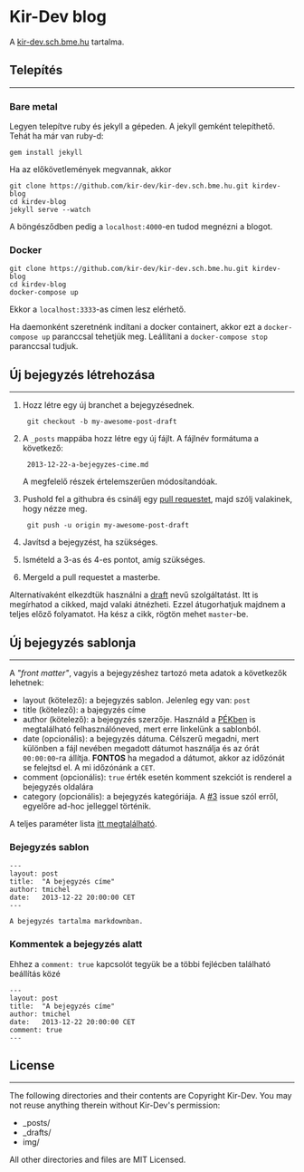 # Kir-Dev blog

A [kir-dev.sch.bme.hu](http://kir-dev.sch.bme.hu) tartalma.

## Telepítés

---------

### Bare metal

Legyen telepítve ruby és jekyll a gépeden. A jekyll gemként telepíthető. Tehát
ha már van ruby-d:

    gem install jekyll

Ha az előkövetlemények megvannak, akkor

    git clone https://github.com/kir-dev/kir-dev.sch.bme.hu.git kirdev-blog
    cd kirdev-blog
    jekyll serve --watch

A böngésződben pedig a `localhost:4000`-en tudod megnézni a blogot.

### Docker

    git clone https://github.com/kir-dev/kir-dev.sch.bme.hu.git kirdev-blog
    cd kirdev-blog
    docker-compose up

Ekkor a `localhost:3333`-as címen lesz elérhető.

Ha daemonként szeretnénk indítani a docker containert, akkor ezt a `docker-compose up` paranccsal tehetjük meg.
Leállítani a `docker-compose stop` paranccsal tudjuk.

## Új bejegyzés létrehozása

---------

1. Hozz létre egy új branchet a bejegyzésednek.

        git checkout -b my-awesome-post-draft

2. A `_posts` mappába hozz létre egy új fájlt. A fájlnév formátuma a következő:

        2013-12-22-a-bejegyzes-cime.md

    A megfelelő részek értelemszerűen módosítandóak.

3. Pushold fel a githubra és csinálj egy [pull requestet][1], majd szólj valakinek, hogy nézze meg.

        git push -u origin my-awesome-post-draft

4. Javítsd a bejegyzést, ha szükséges.
5. Ismételd a 3-as és 4-es pontot, amíg szükséges.
6. Mergeld a pull requestet a masterbe.

Alternatívaként elkezdtük használni a [draft](https://draftin.com/) nevű
szolgáltatást. Itt is megírhatod a cikked, majd valaki átnézheti. Ezzel
átugorhatjuk majdnem a teljes előző folyamatot. Ha kész a cikk, rögtön mehet
`master`-be.

## Új bejegyzés sablonja

---------

A _"front matter"_, vagyis a bejegyzéshez tartozó meta adatok a következők lehetnek:

* layout (kötelező): a bejegyzés sablon. Jelenleg egy van: `post`
* title (kötelező): a bajegyzés címe
* author (kötelező): a bejegyzés szerzője. Használd a [PÉKben](https://korok.sch.bme.hu/) is megtalálható
felhasználóneved, mert erre linkelünk a sablonból.
* date (opcionális): a bejegyzés dátuma. Célszerű megadni, mert különben a fájl
nevében megadott dátumot használja és az órát `00:00:00`-ra állítja. **FONTOS** ha megadod a dátumot,
akkor az időzónát se felejtsd el. A mi időzónánk a `CET`.
* comment (opcionális): `true` érték esetén komment szekciót is renderel a bejegyzés oldalára
* category (opcionális): a bejegyzés kategóriája. A [#3](https://github.com/kir-dev/kir-dev.sch.bme.hu/issues/3)
issue szól erről, egyelőre ad-hoc jelleggel történik.

A teljes paraméter lista [itt megtalálható](http://jekyllrb.com/docs/frontmatter/).

### Bejegyzés sablon

    ---
    layout: post
    title:  "A bejegyzés címe"
    author: tmichel
    date:   2013-12-22 20:00:00 CET
    ---

    A bejegyzés tartalma markdownban.

### Kommentek a bejegyzés alatt

Ehhez a `comment: true` kapcsolót tegyük be a többi fejlécben található beállítás közé

    ---
    layout: post
    title:  "A bejegyzés címe"
    author: tmichel
    date:   2013-12-22 20:00:00 CET
    comment: true
    ---

## License

---------

The following directories and their contents are Copyright Kir-Dev.
You may not reuse anything therein without Kir-Dev's permission:

* _posts/
* _drafts/
* img/

All other directories and files are MIT Licensed.

[1]: https://github.com/kir-dev/kir-dev.sch.bme.hu/pulls
